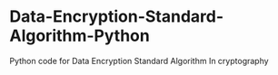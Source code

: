 # Data-Encryption-Standard-Algorithm-Python
Python code for Data Encryption Standard Algorithm In cryptography
